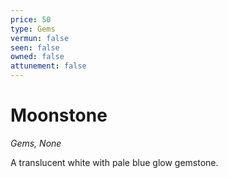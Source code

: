 ```yaml
---
price: 50
type: Gems
vermun: false
seen: false
owned: false
attunement: false
---
```

# Moonstone

*Gems, None*

A translucent white with pale blue glow gemstone.